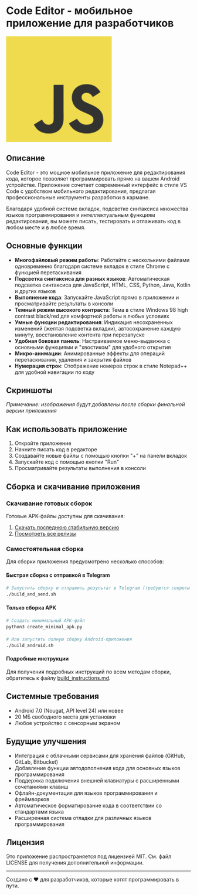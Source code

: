 # Code Editor - мобильное приложение для разработчиков

![Code Editor Logo](https://raw.githubusercontent.com/github/explore/80688e429a7d4ef2fca1e82350fe8e3517d3494d/topics/javascript/javascript.png)

## Описание

Code Editor - это мощное мобильное приложение для редактирования кода, которое позволяет программировать прямо на вашем Android устройстве. Приложение сочетает современный интерфейс в стиле VS Code с удобством мобильного редактирования, предлагая профессиональные инструменты разработки в кармане.

Благодаря удобной системе вкладок, подсветке синтаксиса множества языков программирования и интеллектуальным функциям редактирования, вы можете писать, тестировать и отлаживать код в любом месте и в любое время.

## Основные функции

- **Многофайловый режим работы**: Работайте с несколькими файлами одновременно благодаря системе вкладок в стиле Chrome с функцией перетаскивания
- **Подсветка синтаксиса для разных языков**: Автоматическая подсветка синтаксиса для JavaScript, HTML, CSS, Python, Java, Kotlin и других языков
- **Выполнение кода**: Запускайте JavaScript прямо в приложении и просматривайте результаты в консоли
- **Темный режим высокого контраста**: Тема в стиле Windows 98 high contrast black/red для комфортной работы в любых условиях
- **Умные функции редактирования**: Индикация несохраненных изменений (желтая подсветка вкладки), автосохранение каждую минуту, восстановление контента при перезапуске
- **Удобная боковая панель**: Настраиваемое меню-выдвижка с основными функциями и "хвостиком" для удобного открытия
- **Микро-анимации**: Анимированные эффекты для операций перетаскивания, удаления и закрытия файлов
- **Нумерация строк**: Отображение номеров строк в стиле Notepad++ для удобной навигации по коду

## Скриншоты

_Примечание: изображения будут добавлены после сборки финальной версии приложения_

## Как использовать приложение

1. Откройте приложение
2. Начните писать код в редакторе 
3. Создавайте новые файлы с помощью кнопки "+" на панели вкладок
4. Запускайте код с помощью кнопки "Run"
5. Просматривайте результаты выполнения в консоли

## Сборка и скачивание приложения

### Скачивание готовых сборок

Готовые APK-файлы доступны для скачивания:
1. [Скачать последнюю стабильную версию](https://github.com/hxjdjkzfh/CodeEditorPro/releases/latest/download/code-editor.apk)
2. [Посмотреть все релизы](https://github.com/hxjdjkzfh/CodeEditorPro/releases)

### Самостоятельная сборка

Для сборки приложения предусмотрено несколько способов:

#### Быстрая сборка с отправкой в Telegram

```bash
# Запустить сборку и отправить результат в Telegram (требуются секреты TELEGRAM_TOKEN и TELEGRAM_TO)
./build_and_send.sh
```

#### Только сборка APK

```bash
# Создать минимальный APK-файл
python3 create_minimal_apk.py

# Или запустить полную сборку Android-приложения
./build_android.sh
```

#### Подробные инструкции

Для получения подробных инструкций по всем методам сборки, обратитесь к файлу [build_instructions.md](build_instructions.md).

## Системные требования

- Android 7.0 (Nougat, API level 24) или новее
- 20 МБ свободного места для установки
- Любое устройство с сенсорным экраном

## Будущие улучшения

- Интеграция с облачными сервисами для хранения файлов (GitHub, GitLab, Bitbucket)
- Добавление функции автодополнения кода для основных языков программирования
- Поддержка подключения внешней клавиатуры с расширенными сочетаниями клавиш
- Офлайн-документация для языков программирования и фреймворков
- Автоматическое форматирование кода в соответствии со стандартами языка
- Расширенная система отладки для различных языков программирования

## Лицензия

Это приложение распространяется под лицензией MIT. См. файл LICENSE для получения дополнительной информации.

---

Создано с ❤️ для разработчиков, которые хотят программировать в пути.
